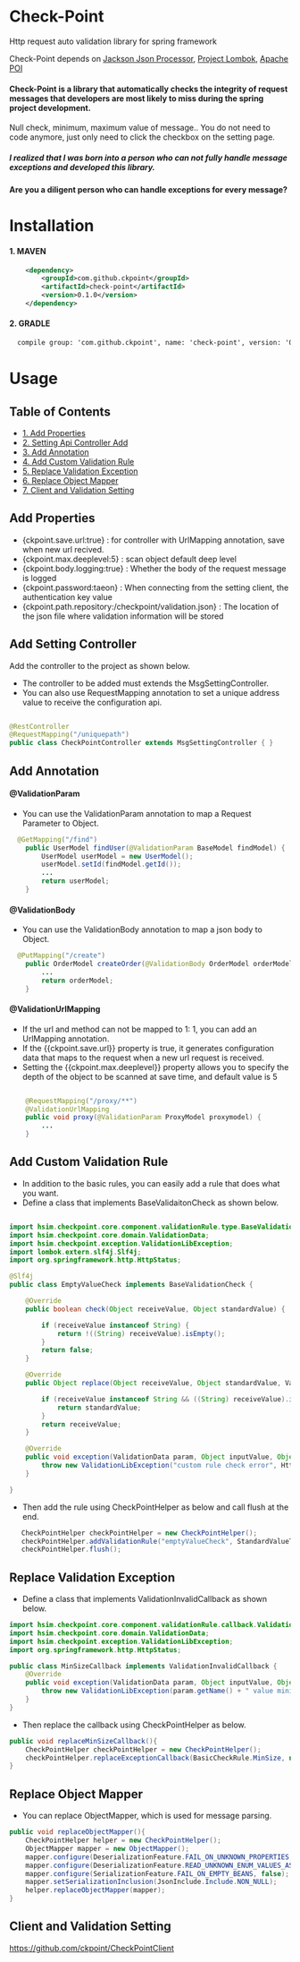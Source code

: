 
# Check-Point
Http request auto validation library for spring framework

 Check-Point depends on [Jackson Json Processor](https://github.com/FasterXML/jackson), [Project Lombok](http://projectlombok.org/),
[Apache POI](https://github.com/apache/poi)

#### Check-Point is a library that automatically checks the integrity of request messages that developers are most likely to miss during the spring project development.
Null check, minimum, maximum value of message.. You do not need to code anymore, just only need to click the checkbox on the setting page.

##### I realized that I was born into a person who can not fully handle message exceptions and developed this library.

#### Are you a diligent person who can handle exceptions for every message?


# Installation

#### 1. MAVEN
```xml
    <dependency>
        <groupId>com.github.ckpoint</groupId>
        <artifactId>check-point</artifactId>
        <version>0.1.0</version>
    </dependency>

```
#### 2. GRADLE
```xml
  compile group: 'com.github.ckpoint', name: 'check-point', version: '0.1.0'
```

# Usage

## Table of Contents
- [ 1. Add Properties ](#add-properteis)
- [ 2. Setting Api Controller Add ](#add-setting-controller)
- [ 3. Add Annotation ](#add-annotation)
- [ 4. Add Custom Validation Rule](#add-custom-validation-rule)
- [ 5. Replace Validation Exception](#replace-validation-exception)
- [ 6. Replace Object Mapper](#replace-object-mapper)
- [ 7. Client and Validation Setting](#client-and-validation-setting)

## Add Properties

- {ckpoint.save.url:true} : for controller with UrlMapping annotation, save when new url recived.
- {ckpoint.max.deeplevel:5} : scan object default deep level
- {ckpoint.body.logging:true} : Whether the body of the request message is logged
- {ckpoint.password:taeon} : When connecting from the setting client, the authentication key value
- {ckpoint.path.repository:/checkpoint/validation.json} : The location of the json file where validation information will be stored

## Add Setting Controller
Add the controller to the project as shown below.

- The controller to be added must extends the MsgSettingController.
- You can also use RequestMapping annotation to set a unique address value to receive the configuration api.

```java

@RestController
@RequestMapping("/uniquepath")
public class CheckPointController extends MsgSettingController { }

```

## Add Annotation

#### @ValidationParam
- You can use the ValidationParam annotation to map a Request Parameter to Object.

```java
  @GetMapping("/find")
    public UserModel findUser(@ValidationParam BaseModel findModel) {
        UserModel userModel = new UserModel();
        userModel.setId(findModel.getId());
        ...
        return userModel;
    }
```
#### @ValidationBody
- You can use the ValidationBody annotation to map a json body to Object.

```java
  @PutMapping("/create")
    public OrderModel createOrder(@ValidationBody OrderModel orderModel) {
        ...
        return orderModel;
    }
```
#### @ValidationUrlMapping
- If the url and method can not be mapped to 1: 1, you can add an UrlMapping annotation.
- If the {{ckpoint.save.url}} property is true, it generates configuration data that maps to the request when a new url request is received.
- Setting the {{ckpoint.max.deeplevel}} property allows you to specify the depth of the object to be scanned at save time, and default value is 5
```java

    @RequestMapping("/proxy/**")
    @ValidationUrlMapping
    public void proxy(@ValidationParam ProxyModel proxymodel) {
        ...
    }
```

## Add Custom Validation Rule
- In addition to the basic rules, you can easily add a rule that does what you want.
- Define a class that  implements BaseValidaitonCheck as shown below.
```java

import hsim.checkpoint.core.component.validationRule.type.BaseValidationCheck;
import hsim.checkpoint.core.domain.ValidationData;
import hsim.checkpoint.exception.ValidationLibException;
import lombok.extern.slf4j.Slf4j;
import org.springframework.http.HttpStatus;

@Slf4j
public class EmptyValueCheck implements BaseValidationCheck {

    @Override
    public boolean check(Object receiveValue, Object standardValue) {

        if (receiveValue instanceof String) {
            return !((String) receiveValue).isEmpty();
        }
        return false;
    }

    @Override
    public Object replace(Object receiveValue, Object standardValue, ValidationData param) {

        if (receiveValue instanceof String && ((String) receiveValue).isEmpty()) {
            return standardValue;
        }
        return receiveValue;
    }

    @Override
    public void exception(ValidationData param, Object inputValue, Object standardValue) {
        throw new ValidationLibException("custom rule check error", HttpStatus.BAD_REQUEST);
    }

}
```

- Then add the rule using CheckPointHelper as below and call flush at the end.

```java
   CheckPointHelper checkPointHelper = new CheckPointHelper();
   checkPointHelper.addValidationRule("emptyValueCheck", StandardValueType.STRING, new EmptyValueCheck(), new AssistType().string());
   checkPointHelper.flush();
```

## Replace Validation Exception

-  Define a class that  implements ValidationInvalidCallback as shown below.
```java
import hsim.checkpoint.core.component.validationRule.callback.ValidationInvalidCallback;
import hsim.checkpoint.core.domain.ValidationData;
import hsim.checkpoint.exception.ValidationLibException;
import org.springframework.http.HttpStatus;

public class MinSizeCallback implements ValidationInvalidCallback {
    @Override
    public void exception(ValidationData param, Object inputValue, Object standardValue) {
        throw new ValidationLibException(param.getName() + " value minimum is " + standardValue + " but, input " + inputValue, HttpStatus.NOT_ACCEPTABLE);
    }
}
```
- Then replace the callback using CheckPointHelper as below.

```java
public void replaceMinSizeCallback(){
    CheckPointHelper checkPointHelper = new CheckPointHelper();
    checkPointHelper.replaceExceptionCallback(BasicCheckRule.MinSize, new MinSizeCallback());
}
```

## Replace Object Mapper

- You can replace ObjectMapper, which is used for message parsing.
```java
public void replaceObjectMapper(){
	CheckPointHelper helper = new CheckPointHelper();
	ObjectMapper mapper = new ObjectMapper();
	mapper.configure(DeserializationFeature.FAIL_ON_UNKNOWN_PROPERTIES, false);
	mapper.configure(DeserializationFeature.READ_UNKNOWN_ENUM_VALUES_AS_NULL, true);
	mapper.configure(SerializationFeature.FAIL_ON_EMPTY_BEANS, false);
	mapper.setSerializationInclusion(JsonInclude.Include.NON_NULL);
	helper.replaceObjectMapper(mapper);
}
```

## Client and Validation Setting

https://github.com/ckpoint/CheckPointClient
